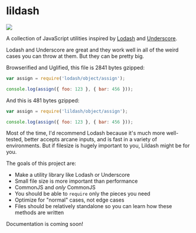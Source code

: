lildash
=======

[![](https://travis-ci.org/EvanHahn/lildash.svg)](https://travis-ci.org/EvanHahn/lildash)

A collection of JavaScript utilities inspired by [Lodash](https://lodash.com/) and [Underscore](http://underscorejs.org/).

Lodash and Underscore are great and they work well in all of the weird cases you can throw at them. But they can be pretty big.

Browserified and Uglified, this file is 2841 bytes gzipped:

```js
var assign = require('lodash/object/assign');

console.log(assign({ foo: 123 }, { bar: 456 }));
```

And this is 481 bytes gzipped:

```js
var assign = require('lildash/object/assign');

console.log(assign({ foo: 123 }, { bar: 456 }));
```

Most of the time, I'd recommend Lodash because it's much more well-tested, better accepts arcane inputs, and is fast in a variety of environments. But if filesize is hugely important to you, Lildash might be for you.

The goals of this project are:

- Make a utility library like Lodash or Underscore
- Small file size is more important than performance
- CommonJS and _only_ CommonJS
- You should be able to `require` only the pieces you need
- Optimize for "normal" cases, not edge cases
- Files should be relatively standalone so you can learn how these methods are written

Documentation is coming soon!
